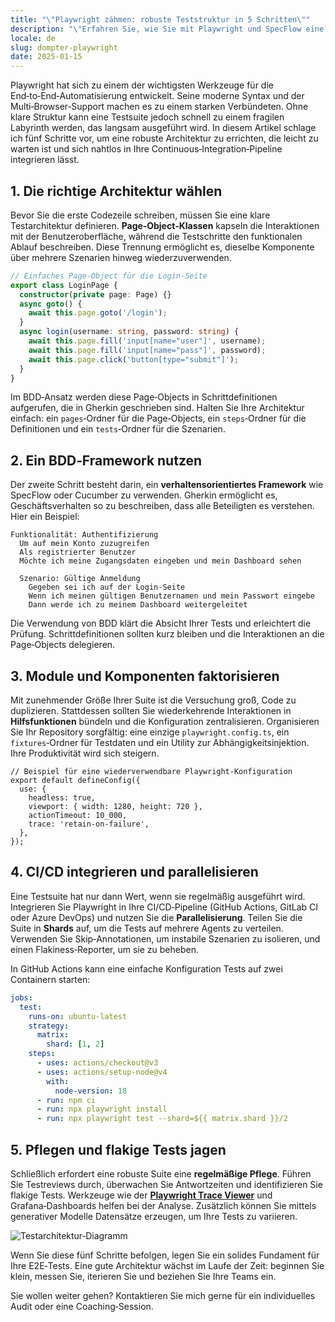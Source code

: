```yaml
---
title: "\"Playwright zähmen: robuste Teststruktur in 5 Schritten\""
description: "\"Erfahren Sie, wie Sie mit Playwright und SpecFlow eine wartbare E2E‑Testarchitektur in fünf Schritten aufbauen.\""
locale: de
slug: dompter-playwright
date: 2025-01-15
---
```

Playwright hat sich zu einem der wichtigsten Werkzeuge für die End‑to‑End‑Automatisierung entwickelt.
Seine moderne Syntax und der Multi‑Browser‑Support machen es zu einem starken Verbündeten. Ohne
klare Struktur kann eine Testsuite jedoch schnell zu einem fragilen Labyrinth werden, das langsam
ausgeführt wird. In diesem Artikel schlage ich fünf Schritte vor, um eine robuste Architektur zu
errichten, die leicht zu warten ist und sich nahtlos in Ihre Continuous‑Integration‑Pipeline
integrieren lässt.

## 1. Die richtige Architektur wählen

Bevor Sie die erste Codezeile schreiben, müssen Sie eine klare Testarchitektur definieren.
**Page‑Object‑Klassen** kapseln die Interaktionen mit der Benutzeroberfläche, während die Testschritte
den funktionalen Ablauf beschreiben. Diese Trennung ermöglicht es, dieselbe Komponente über mehrere
Szenarien hinweg wiederzuverwenden.

```ts
// Einfaches Page‑Object für die Login‑Seite
export class LoginPage {
  constructor(private page: Page) {}
  async goto() {
    await this.page.goto('/login');
  }
  async login(username: string, password: string) {
    await this.page.fill('input[name="user"]', username);
    await this.page.fill('input[name="pass"]', password);
    await this.page.click('button[type="submit"]');
  }
}
```

Im BDD‑Ansatz werden diese Page‑Objects in Schrittdefinitionen aufgerufen, die in Gherkin geschrieben
sind. Halten Sie Ihre Architektur einfach: ein `pages`‑Ordner für die Page‑Objects, ein `steps`‑Ordner
für die Definitionen und ein `tests`‑Ordner für die Szenarien.

## 2. Ein BDD‑Framework nutzen

Der zweite Schritt besteht darin, ein **verhaltensorientiertes Framework** wie SpecFlow oder Cucumber
zu verwenden. Gherkin ermöglicht es, Geschäftsverhalten so zu beschreiben, dass alle Beteiligten es
verstehen. Hier ein Beispiel:

```gherkin
Funktionalität: Authentifizierung
  Um auf mein Konto zuzugreifen
  Als registrierter Benutzer
  Möchte ich meine Zugangsdaten eingeben und mein Dashboard sehen

  Szenario: Gültige Anmeldung
    Gegeben sei ich auf der Login‑Seite
    Wenn ich meinen gültigen Benutzernamen und mein Passwort eingebe
    Dann werde ich zu meinem Dashboard weitergeleitet
```

Die Verwendung von BDD klärt die Absicht Ihrer Tests und erleichtert die Prüfung. Schrittdefinitionen
sollten kurz bleiben und die Interaktionen an die Page‑Objects delegieren.

## 3. Module und Komponenten faktorisieren

Mit zunehmender Größe Ihrer Suite ist die Versuchung groß, Code zu duplizieren. Stattdessen sollten
Sie wiederkehrende Interaktionen in **Hilfsfunktionen** bündeln und die Konfiguration zentralisieren.
Organisieren Sie Ihr Repository sorgfältig: eine einzige `playwright.config.ts`, ein `fixtures`‑Ordner
für Testdaten und ein Utility zur Abhängigkeitsinjektion. Ihre Produktivität wird sich steigern.

```
// Beispiel für eine wiederverwendbare Playwright‑Konfiguration
export default defineConfig({
  use: {
    headless: true,
    viewport: { width: 1280, height: 720 },
    actionTimeout: 10_000,
    trace: 'retain-on-failure',
  },
});
```

## 4. CI/CD integrieren und parallelisieren

Eine Testsuite hat nur dann Wert, wenn sie regelmäßig ausgeführt wird. Integrieren Sie Playwright in
Ihre CI/CD‑Pipeline (GitHub Actions, GitLab CI oder Azure DevOps) und nutzen Sie die
**Parallelisierung**. Teilen Sie die Suite in **Shards** auf, um die Tests auf mehrere Agents zu
verteilen. Verwenden Sie Skip‑Annotationen, um instabile Szenarien zu isolieren, und einen
Flakiness‑Reporter, um sie zu beheben.

In GitHub Actions kann eine einfache Konfiguration Tests auf zwei Containern starten:

```yaml
jobs:
  test:
    runs-on: ubuntu-latest
    strategy:
      matrix:
        shard: [1, 2]
    steps:
      - uses: actions/checkout@v3
      - uses: actions/setup-node@v4
        with:
          node-version: 18
      - run: npm ci
      - run: npx playwright install
      - run: npx playwright test --shard=${{ matrix.shard }}/2
```

## 5. Pflegen und flakige Tests jagen

Schließlich erfordert eine robuste Suite eine **regelmäßige Pflege**. Führen Sie Testreviews durch,
überwachen Sie Antwortzeiten und identifizieren Sie flakige Tests. Werkzeuge wie der [**Playwright
Trace Viewer**](https://playwright.dev/docs/trace-viewer) und Grafana‑Dashboards helfen bei der
Analyse. Zusätzlich können Sie mittels generativer Modelle Datensätze erzeugen, um Ihre Tests zu
variieren.

![Testarchitektur‑Diagramm](/images/placeholder_light_gray_block.png)

Wenn Sie diese fünf Schritte befolgen, legen Sie ein solides Fundament für Ihre E2E‑Tests. Eine gute
Architektur wächst im Laufe der Zeit: beginnen Sie klein, messen Sie, iterieren Sie und beziehen Sie
Ihre Teams ein.

Sie wollen weiter gehen? Kontaktieren Sie mich gerne für ein individuelles Audit oder eine
Coaching‑Session.